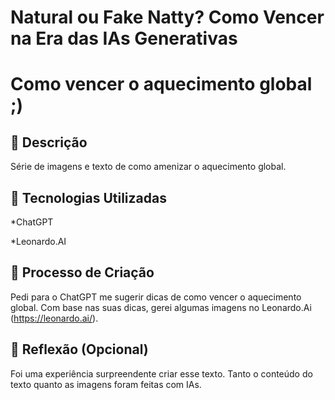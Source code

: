 # Natural ou Fake Natty? Como Vencer na Era das IAs Generativas

# Como vencer o aquecimento global ;)

## 📒 Descrição
Série de imagens e texto de como amenizar o aquecimento global. 

## 🤖 Tecnologias Utilizadas

*ChatGPT


*Leonardo.AI

## 🧐 Processo de Criação
Pedi para o ChatGPT me sugerir dicas de como vencer o aquecimento global. Com base nas suas dicas, gerei algumas imagens no Leonardo.Ai (https://leonardo.ai/).


## 💭 Reflexão (Opcional)
Foi uma experiência surpreendente criar esse texto. Tanto o conteúdo do texto quanto as imagens foram feitas com IAs. 

